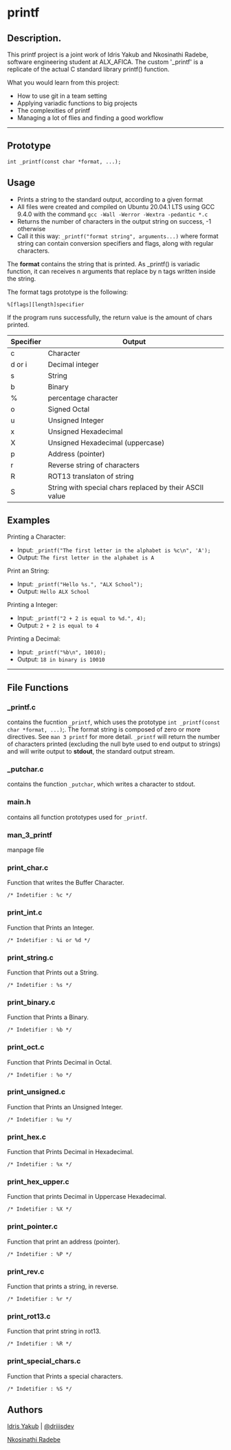 # printf
## Description.

This printf project is a joint work of Idris Yakub and Nkosinathi Radebe, software engineering student at ALX_AFICA. The custom '_printf' is a replicate of the actual C standard library printf() function.

What you would learn from this project:

* How to use git in a team setting
* Applying variadic functions to big projects
* The complexities of printf
* Managing a lot of flies and finding a good workflow
---
## Prototype
    int _printf(const char *format, ...);

## Usage
* Prints a string to the standard output, according to a given format
* All files were created and compiled on Ubuntu 20.04.1 LTS using GCC 9.4.0 with the command `gcc -Wall -Werror -Wextra -pedantic *.c`
* Returns the number of characters in the output string on success, -1 otherwise
* Call it this way: `_printf("format string", arguments...)` where format string can contain conversion specifiers and flags, along with regular characters.

The **format** contains the string that is printed. As _printf() is variadic function, it can receives n arguments that replace by n tags written inside the string.

The format tags prototype is the following:

    %[flags][length]specifier

If the program runs successfully, the return value is the amount of chars printed.

| Specifier | Output              |
| --------- | ------------------- |
| c         | Character           |
| d or i    | Decimal integer     |
| s         | String              |
| b         | Binary              |
| %         | percentage character|
| o         | Signed Octal        |
| u         | Unsigned Integer    |
| x         | Unsigned Hexadecimal|
| X         | Unsigned Hexadecimal (uppercase) |
| p         | Address (pointer)     |
| r         | Reverse string of characters |
| R         | ROT13 translaton of string |
| S         | String with special chars replaced by their ASCII value |

## Examples
Printing a Character:

   - Input: `_printf("The first letter in the alphabet is %c\n", 'A');`
   - Output: `The first letter in the alphabet is A`

Print an String:

   - Input: `_printf("Hello %s.", "ALX School");`
   - Output: `Hello ALX School`

Printing a Integer:

   - Input: `_printf("2 + 2 is equal to %d.", 4);`
   - Output: `2 + 2 is equal to 4`

Printing a Decimal:

   - Input: `_printf("%b\n", 10010);`
   - Output: `18 in binary is 10010`

---

## File Functions

### _printf.c

contains the fucntion `_printf`, which uses the prototype `int _printf(const char *format, ...)`;. The format string is composed of zero or more directives. See `man 3 printf` for more detail. `_printf` will return the number of characters printed (excluding the null byte used to end output to strings) and will write output to **stdout**, the standard output stream.

### _putchar.c

contains the function `_putchar`, which writes a character to stdout.

### main.h

contains all function prototypes used for `_printf`.

### man_3_printf

manpage file

### print_char.c

Function that writes the Buffer Character.

    /* Indetifier : %c */

### print_int.c

Function that Prints an Integer.

    /* Indetifier : %i or %d */

### print_string.c

Function that Prints out a String.

    /* Indetifier : %s */

### print_binary.c

Function that Prints a Binary.

    /* Indetifier : %b */

### print_oct.c

Function that Prints Decimal in Octal.

	/* Indetifier : %o */

### print_unsigned.c

Function that Prints an Unsigned Integer.

	/* Indetifier : %u */

### print_hex.c

Function that Prints Decimal in Hexadecimal.

	/* Indetifier : %x */

### print_hex_upper.c

Function that prints Decimal in Uppercase Hexadecimal.

	/* Indetifier : %X */

### print_pointer.c

Function that print an address (pointer).

	/* Indetifier : %P */

### print_rev.c

Function that prints a string, in reverse.

	/* Indetifier : %r */

### print_rot13.c

Function that print string in rot13.

	/* Indetifier : %R */

### print_special_chars.c

Function that Prints a special characters.

    /* Indetifier : %S */


## Authors
[Idris Yakub](https://github.com/driiisdev) | [@driiisdev](https://twitter.com/driiisdev)

[Nkosinathi Radebe](https://github.com/nkradebeJHB)
